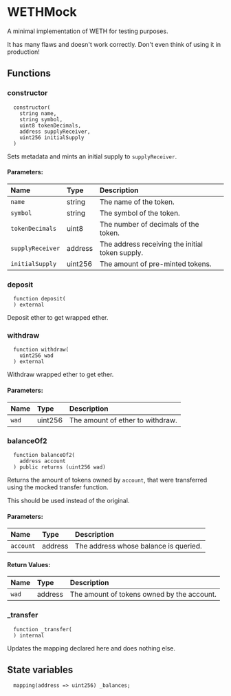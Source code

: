 # WETHMock

A minimal implementation of WETH for testing purposes.

It has many flaws and doesn't work correctly. Don't even think of using it in production!

## Functions

### constructor

```solidity
  constructor(
    string name,
    string symbol,
    uint8 tokenDecimals,
    address supplyReceiver,
    uint256 initialSupply
  )
```

Sets metadata and mints an initial supply to `supplyReceiver`.

#### Parameters:

| Name             | Type    | Description                                     |
| :--------------- | :------ | :---------------------------------------------- |
| `name`           | string  | The name of the token.                          |
| `symbol`         | string  | The symbol of the token.                        |
| `tokenDecimals`  | uint8   | The number of decimals of the token.            |
| `supplyReceiver` | address | The address receiving the initial token supply. |
| `initialSupply`  | uint256 | The amount of pre-minted tokens.                |

### deposit

```solidity
  function deposit(
  ) external
```

Deposit ether to get wrapped ether.

### withdraw

```solidity
  function withdraw(
    uint256 wad
  ) external
```

Withdraw wrapped ether to get ether.

#### Parameters:

| Name  | Type    | Description                      |
| :---- | :------ | :------------------------------- |
| `wad` | uint256 | The amount of ether to withdraw. |

### balanceOf2

```solidity
  function balanceOf2(
    address account
  ) public returns (uint256 wad)
```

Returns the amount of tokens owned by `account`, that were transferred using the mocked transfer function.

This should be used instead of the original.

#### Parameters:

| Name      | Type    | Description                           |
| :-------- | :------ | :------------------------------------ |
| `account` | address | The address whose balance is queried. |

#### Return Values:

| Name  | Type    | Description                                |
| :---- | :------ | :----------------------------------------- |
| `wad` | address | The amount of tokens owned by the account. |

### \_transfer

```solidity
  function _transfer(
  ) internal
```

Updates the mapping declared here and does nothing else.

## State variables

```solidity
  mapping(address => uint256) _balances;
```
